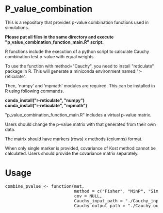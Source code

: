 # P_value_combination

This is a repository that provides p-value combination functions used in simulations. <br />

**Please put all files in the same directory and execute "p_value_combination_function_main.R" script. <br />**

R functions include the execution of a python script to calculate Cauchy combination test p-value with equal weights. <br />

To use the function with method="Cauchy", you need to install "reticulate" package in R. This will generate a miniconda environment named "r-reticulate". <br />

Then, 'numpy' and 'mpmath' modules are required. This can be installed in R using following commands. <br />

**conda_install("r-reticulate", "numpy") <br />**
**conda_install("r-reticulate", "mpmath") <br />**

"p_value_combination_function_main.R" includes a virtual p-value matrix. <br />

Users should change the p-value matrix with that generated from their own data. <br />

The matrix should have markers (rows) x methods (columns) format. <br />

When only single marker is provided, covariance of Kost method cannot be calculated. Users should provide the covariance matrix separately. <br />

# **Usage**
<pre>
combine_pvalue <- function(mat, 
                           method = c("Fisher", "MinP", "Simes", "Stouffer", "Kost", "Cauchy"), 
                           cov = NULL, 
                           Cauchy_input_path = "./Cauchy_input/", 
                           Cauchy_output_path = "./Cauchy_output/")
</pre>
